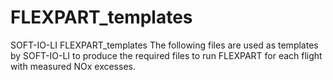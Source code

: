 # FLEXPART_templates
SOFT-IO-LI FLEXPART_templates
The following files are used as templates by SOFT-IO-LI to produce the required files to run FLEXPART for each flight with measured NOx excesses.
